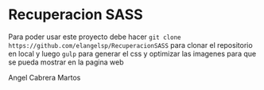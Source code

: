 # Recuperacion SASS

Para poder usar este proyecto debe hacer ``` git clone https://github.com/elangelsp/RecuperacionSASS ``` para clonar el repositorio en local y luego ``` gulp ``` para generar el css y optimizar las imagenes para que se pueda mostrar en la pagina web

Angel Cabrera Martos